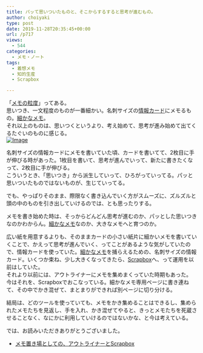 ```yaml
---
title: パッて思いついたものと、そこからするすると思考が進むもの。
author: choiyaki
type: post
date: 2019-11-28T20:35:45+00:00
url: /p717
views:
  - 544
categories:
  - メモ・ノート
tags:
  - 着想メモ
  - 知的生産
  - Scrapbox

---
```

「[メモの粒度][1]」ってある。  
思いつき、一文程度のものが一番細かい。名刺サイズの[情報カード][2]にメモるもの。[細かなメモ][3]。  
それ以上のものは、思いつくというより、考え始めて、思考が進み始めて出てくるたぐいのものに感じる。  
[![Image][4]][5]

名刺サイズの情報カードにメモを書いていた頃、カードを書いてて、2枚目に手が伸びる時があった。1枚目を書いて、思考が進んでいって、新たに書きたくなって、2枚目に手が伸びる。  
こういうとき、「思いつき」から派生していって、ひろがっていってる。パッと思いついたものではないものが、生じていってる。

でも、やっぱりそのまま、際限なく書き込んでいく方がスムーズに、ズルズルと頭の中のものを引き出していけるのでは、とも思ったりする。

メモを書き始めた時は、そっからどんどん思考が進むのか、パッとした思いつきなのかわからん。[細かなメモ][3]なのか、大きなメモへと育つのか。

広い紙を用意するよりも、そのままカードの小さい紙片に細かいメモを書いていくことで、かえって思考が進んでいく、ってことがあるような気がしていたので、情報カードを使っていた。[細かなメモ][3]を捕らえるための、名刺サイズの情報カード。いくつか束ね、少し大きくなってきたら、[Scrapbox][6]へ、って運用を以前はしていた。  
それより以前には、アウトライナーにメモを集めまくっていた時期もあった。  
今はそれを、Scrapboxでおこなっている。細かなメモ専用ページに書き連ねて、その中でかき混ぜて、まとまりができれば別ページに切り分ける。

結局は、どのツールを使っていても、メモをかき集めることはできるし、集められたメモたちを見返し、手を入れ、かき混ぜてやると、きっとメモたちを死蔵させることなく、なにかに利用していけるのではないかな、と今は考えている。

では、お読みいただきありがとうございました。

  * [メモ置き場としての、アウトライナーとScrapbox][7]

 [1]: https://scrapbox.io/choiyaki-hondana/%E3%83%A1%E3%83%A2%E3%81%AE%E7%B2%92%E5%BA%A6
 [2]: https://scrapbox.io/choiyaki-hondana/%E6%83%85%E5%A0%B1%E3%82%AB%E3%83%BC%E3%83%89
 [3]: https://scrapbox.io/choiyaki-hondana/%E7%B4%B0%E3%81%8B%E3%81%AA%E3%83%A1%E3%83%A2
 [4]: https://gyazo.com/f9274601672b099b1a54aa91bea59da0/thumb/1000
 [5]: https://gyazo.com/f9274601672b099b1a54aa91bea59da0
 [6]: https://scrapbox.io/choiyaki-hondana/Scrapbox
 [7]: https://scrapbox.io/choiyaki-hondana/%E3%83%A1%E3%83%A2%E7%BD%AE%E3%81%8D%E5%A0%B4%E3%81%A8%E3%81%97%E3%81%A6%E3%81%AE%E3%80%81%E3%82%A2%E3%82%A6%E3%83%88%E3%83%A9%E3%82%A4%E3%83%8A%E3%83%BC%E3%81%A8Scrapbox